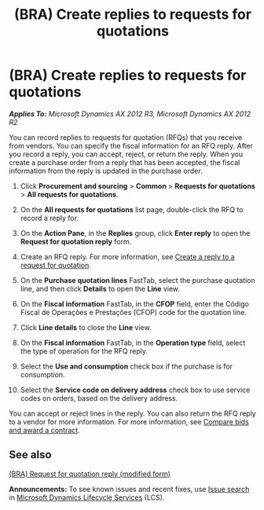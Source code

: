 ﻿---
title: (BRA) Create replies to requests for quotations
TOCTitle: (BRA) Create replies to requests for quotations
ms:assetid: f22f7f1f-4b90-4196-9022-6304dae10996
ms:mtpsurl: https://technet.microsoft.com/en-us/library/JJ730982(v=AX.60)
ms:contentKeyID: 49675213
ms.date: 03/25/2015
mtps_version: v=AX.60
f1_keywords:
- BRA
- Brazil
- CFOP
- Create replies
- fiscal information
- replies to requests for quotations
- request for quotation replies
- BR - 00028
---

# (BRA) Create replies to requests for quotations 


_**Applies To:** Microsoft Dynamics AX 2012 R3, Microsoft Dynamics AX 2012 R2_

You can record replies to requests for quotation (RFQs) that you receive from vendors. You can specify the fiscal information for an RFQ reply. After you record a reply, you can accept, reject, or return the reply. When you create a purchase order from a reply that has been accepted, the fiscal information from the reply is updated in the purchase order.

1.  Click **Procurement and sourcing** \> **Common** \> **Requests for quotations** \> **All requests for quotations**.

2.  On the **All requests for quotations** list page, double-click the RFQ to record a reply for.

3.  On the **Action Pane**, in the **Replies** group, click **Enter reply** to open the **Request for quotation reply** form.

4.  Create an RFQ reply. For more information, see [Create a reply to a request for quotation](create-a-reply-to-a-request-for-quotation.md).

5.  On the **Purchase quotation lines** FastTab, select the purchase quotation line, and then click **Details** to open the **Line** view.

6.  On the **Fiscal information** FastTab, in the **CFOP** field, enter the Código Fiscal de Operações e Prestações (CFOP) code for the quotation line.

7.  Click **Line details** to close the **Line** view.

8.  On the **Fiscal information** FastTab, in the **Operation type** field, select the type of operation for the RFQ reply.

9.  Select the **Use and consumption** check box if the purchase is for consumption.

10. Select the **Service code on delivery address** check box to use service codes on orders, based on the delivery address.

You can accept or reject lines in the reply. You can also return the RFQ reply to a vendor for more information. For more information, see [Compare bids and award a contract](compare-bids-and-award-a-contract.md).

## See also

[(BRA) Request for quotation reply (modified form)](https://technet.microsoft.com/en-us/library/jj730981\(v=ax.60\))

  
**Announcements:** To see known issues and recent fixes, use [Issue search](http://go.microsoft.com/fwlink/?linkid=389258) in [Microsoft Dynamics Lifecycle Services](http://go.microsoft.com/fwlink/?linkid=306505) (LCS).

